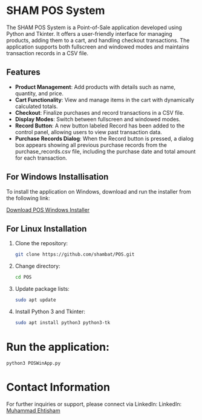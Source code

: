 # SHAM POS System

The SHAM POS System is a Point-of-Sale application developed using Python and Tkinter. It offers a user-friendly interface for managing products, adding them to a cart, and handling checkout transactions. The application supports both fullscreen and windowed modes and maintains transaction records in a CSV file.

## Features

- **Product Management**: Add products with details such as name, quantity, and price.
- **Cart Functionality**: View and manage items in the cart with dynamically calculated totals.
- **Checkout**: Finalize purchases and record transactions in a CSV file.
- **Display Modes**: Switch between fullscreen and windowed modes.
- **Record Button**: A new button labeled Record has been added to the control panel, allowing users to view past transaction data.
- **Purchase Records Dialog**: When the Record button is pressed, a dialog box appears showing all previous purchase records from the purchase_records.csv file, including the purchase date and total amount for each transaction.
## For Windows Installisation

To install the application on Windows, download and run the installer from the following link:

[Download POS Windows Installer](https://github.com/shambat/POS/raw/main/POSWinApp.exe)

## For Linux Installation

1. Clone the repository:
   ```bash
   git clone https://github.com/shambat/POS.git
2. Change directory:
   ```bash
   cd POS
3. Update package lists:
   ```bash
   sudo apt update
4. Install Python 3 and Tkinter:
    ```bash
    sudo apt install python3 python3-tk
# Run the application:
    python3 POSWinApp.py
# Contact Information
For further inquiries or support, please connect via LinkedIn:
LinkedIn: [Muhammad Ehtisham](https://www.linkedin.com/in/ehtishamcyber/)
